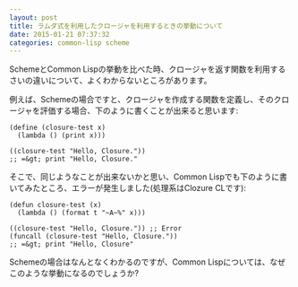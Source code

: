 ```yaml
---
layout: post
title: ラムダ式を利用したクロージャを利用するときの挙動について
date: 2015-01-21 07:37:32
categories: common-lisp scheme
---
```

<p>SchemeとCommon Lispの挙動を比べた時、クロージャを返す関数を利用するさいの違いについて、よくわからないところがあります。</p>

<p>例えば、Schemeの場合ですと、クロージャを作成する関数を定義し、そのクロージャを評価する場合、下のように書くことが出来ると思います:</p>

```
(define (closure-test x)
  (lambda () (print x)))

((closure-test "Hello, Closure."))
;; =&gt; print "Hello, Closure."
```

<p>そこで、同じようなことが出来ないかと思い、Common Lispでも下のように書いてみたところ、エラーが発生しました(処理系はClozure CLです):</p>

```
(defun closure-test (x)
  (lambda () (format t "~A~%" x)))

((closure-test "Hello, Closure.")) ;; Error
(funcall (closure-test "Hello, Closure."))
;; =&gt; print "Hello, Closure"
```

<p>Schemeの場合はなんとなくわかるのですが、Common Lispについては、なぜこのような挙動になるのでしょうか?</p>
